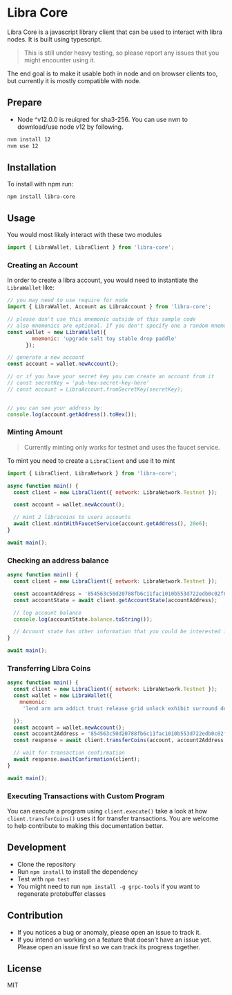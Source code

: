 # Libra Core 

Libra Core is a javascript library client that can be used to interact with libra nodes. It is built using typescript.

> This is still under heavy testing, so please report any issues that you might encounter using it.

The end goal is to make it usable both in node and on browser clients too, but currently it is mostly compatible with node.

## Prepare
- Node ^v12.0.0 is reuiqred for sha3-256.
You can use nvm to download/use node v12 by following.
```sh
nvm install 12
nvm use 12
```

## Installation
To install with npm run:

```
npm install libra-core
```

## Usage

You would most likely interact with these two modules

```javascript
import { LibraWallet, LibraClient } from 'libra-core';
```

### Creating an Account

In order to create a libra account, you would need to instantiate the `LibraWallet` like:

```javascript
// you may need to use require for node
import { LibraWallet, Account as LibraAccount } from 'libra-core';

// please don't use this mnemonic outside of this sample code
// also mnemonics are optional. If you don't specify one a random mnemonic is generated and used.
const wallet = new LibraWallet({
        mnemonic: 'upgrade salt toy stable drop paddle'
      });

// generate a new account
const account = wallet.newAccount();

// or if you have your secret key you can create an account from it
// const secretKey = 'pub-hex-secret-key-here' 
// const account = LibraAccount.fromSecretKey(secretKey);


// you can see your address by:
console.log(account.getAddress().toHex());
```

### Minting Amount
> Currently minting only works for testnet and uses the faucet service.

To mint you need to create a `LibraClient` and use it to mint

```javascript
import { LibraClient, LibraNetwork } from 'libra-core';

async function main() {
  const client = new LibraClient({ network: LibraNetwork.Testnet });

  const account = wallet.newAccount();

  // mint 2 libracoins to users accounts
  await client.mintWithFaucetService(account.getAddress(), 20e6);
}

await main();

```

### Checking an address balance

```javascript
async function main() {
  const client = new LibraClient({ network: LibraNetwork.Testnet });

  const accountAddress = '854563c50d20788fb6c11fac1010b553d722edb0c02f87c2edbdd3923726d13f';
  const accountState = await client.getAccountState(accountAddress);

  // log account balance
  console.log(accountState.balance.toString());

  // Account state has other information that you could be interested in such as `sequenceNumber`.
}

await main();
```

### Transferring Libra Coins

```javascript
async function main() {
  const client = new LibraClient({ network: LibraNetwork.Testnet });
  const wallet = new LibraWallet({
    mnemonic:
     'lend arm arm addict trust release grid unlock exhibit surround deliver front link bean night dry tuna pledge expect net ankle process mammal great',

  });
  const account = wallet.newAccount();
  const account2Address = '854563c50d20788fb6c11fac1010b553d722edb0c02f87c2edbdd3923726d13f';
  const response = await client.transferCoins(account, account2Address, 1e6);

  // wait for transaction confirmation
  await response.awaitConfirmation(client);
}

await main();
```

### Executing Transactions with Custom Program
You can execute a program using `client.execute()` take a look at how `client.transferCoins()` uses it for transfer transactions.
You are welcome to help contribute to making this documentation better.

## Development
- Clone the repository
- Run `npm install` to install the dependency
- Test with `npm test`
- You might need to run `npm install -g grpc-tools` if you want to regenerate protobuffer classes

## Contribution
- If you notices a bug or anomaly, please open an issue to track it.
- If you intend on working on a feature that doesn't have an issue yet. Please open an issue first so we can track its progress together.


## License
MIT
